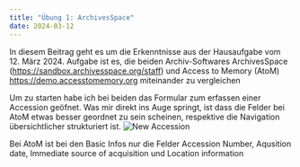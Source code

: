 ```yaml
---
title: "Übung 1: ArchivesSpace"
date: 2024-03-12
---
```


In diesem Beitrag geht es um die Erkenntnisse aus der Hausaufgabe vom 12. März 2024. Aufgabe ist es, die beiden Archiv-Softwares ArchivesSpace (https://sandbox.archivesspace.org/staff) und Access to Memory (AtoM) https://demo.accesstomemory.org miteinander zu vergleichen 

Um zu starten habe ich bei beiden das Formular zum erfassen einer Accession geöfnet. Was mir direkt ins Auge springt, ist dass die Felder bei AtoM etwas besser geordnet zu sein scheinen, respektive die Navigation übersichtlicher strukturiert ist. 
![New Accession](\Lerntagebuch_BAIN\images\Screenshot_acession.jpg)

Bei AtoM ist bei den Basic Infos nur die Felder Accession Number, Aqusition date, Immediate source of acquisition und Location information 


